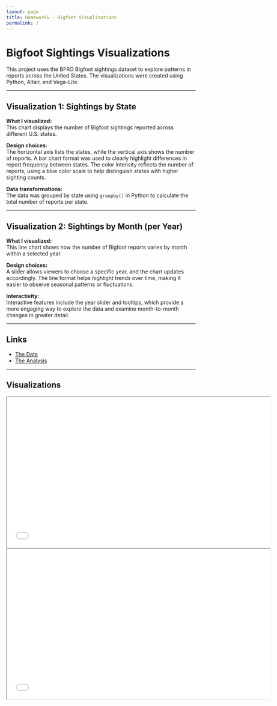 ```yaml
---
layout: page
title: Homework5 - Bigfoot Visualizations
permalink: /
---
```


# Bigfoot Sightings Visualizations

This project uses the BFRO Bigfoot sightings dataset to explore patterns in reports across the United States. The visualizations were created using Python, Altair, and Vega-Lite.

---

## Visualization 1: Sightings by State

**What I visualized:**  
This chart displays the number of Bigfoot sightings reported across different U.S. states.

**Design choices:**  
The horizontal axis lists the states, while the vertical axis shows the number of reports. A bar chart format was used to clearly highlight differences in report frequency between states. The color intensity reflects the number of reports, using a blue color scale to help distinguish states with higher sighting counts.

**Data transformations:**  
The data was grouped by state using `groupby()` in Python to calculate the total number of reports per state.

---

## Visualization 2: Sightings by Month (per Year)

**What I visualized:**  
This line chart shows how the number of Bigfoot reports varies by month within a selected year.

**Design choices:**  
A slider allows viewers to choose a specific year, and the chart updates accordingly. The line format helps highlight trends over time, making it easier to observe seasonal patterns or fluctuations.

**Interactivity:**  
Interactive features include the year slider and tooltips, which provide a more engaging way to explore the data and examine month-to-month changes in greater detail.

---

## Links

- [The Data](https://raw.githubusercontent.com/UIUC-iSchool-DataViz/is445_data/main/bfro_reports_fall2022.csv)  
- [The Analysis](https://github.com/YOUR_USERNAME/YOUR_REPO/blob/main/Workbook.ipynb)

---

## Visualizations

<iframe src="/assets/plot1.html" width="700" height="400"></iframe>  
<iframe src="/assets/plot2.html" width="700" height="400"></iframe>
